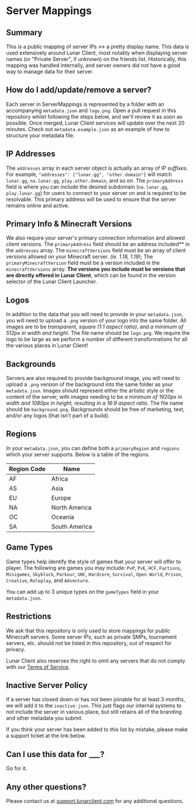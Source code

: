 # Server Mappings

## Summary

This is a public mapping of server IPs <-> a pretty display name. This data is used extensively around Lunar Client, most notably when displaying server names (or "Private Server", if unknown) on the friends list. Historically, this mapping was handled internally, and server owners did not have a good way to manage data for their server.

## How do I add/update/remove a server?

Each server in ServerMappings is represented by a folder with an accompanying `metadata.json` and `logo.png`. Open a pull request in this repository whilst following the steps below, and we'll review it as soon as possible. Once merged, Lunar Client services will update over the next 20 minutes. Check out `metadata.example.json` as an example of how to structure your metadata file.

## IP Addresses

The `addresses` array in each server object is actually an array of IP _suffixes_. For example, `"addresses": ["lunar.gg", "other.domain"]` will match `lunar.gg`, `na.lunar.gg`, `play.other.domain`, and so on. The `primaryAddress` field is where you can include the desired subdomain (`na.lunar.gg`, `play.lunar.gg`) for users to connect to your server on and is required to be resolvable. This primary address will be used to ensure that the server remains online and active.

## Primary Info & Minecraft Versions

We also require your server's primary connection information and allowed client versions. The `primaryAddress` field should be an address included** in the `addresses` array. The `minecraftVersions` field must be an array of client versions allowed on your Minecraft server. *(ie. 1.18, 1.19)*; The `primaryMinecraftVersion` field must be a version included in the `minecraftVersions` array. **The versions you include must be versions that are directly offered in Lunar Client**, which can be found in the version selector of the Lunar Client Launcher.

## Logos

In addition to the data that you will need to provide in your `metadata.json`, you will need to upload a `.png` version of your logo into the same folder. All images are to be _transparent_, _square (1:1 aspect ratio)_, and _a minimum of 512px in width and height_. The file name should be `logo.png`. We require the logo to be large as we perform a number of different transformations for all the various places in Lunar Client!

## Backgrounds

Servers are also required to provide background image, you will need to upload a `.png` version of the background into the same folder as your `metadata.json`. Images should represent either the artistic style or the content of the server, with images needing to be _a minimum of 1920px in width and 1080px in height, resulting in a 16:9 aspect ratio_. The file name should be `background.png`. Backgrounds should be free of marketing, text, and/or any logos (that isn't part of a build).

## Regions

In your `metadata.json`, you can define both a `primaryRegion` and `regions` which your server supports. Below is a table of the regions.

| Region Code | Name |
| --- | --- |
| AF | Africa |
| AS | Asia |
| EU | Europe |
| NA | North America |
| OC | Oceania |
| SA | South America |

## Game Types

Game types help identify the style of games that your server will offer to player. The following are games you may include: `PvP`, `PvE`, `HCF`, `Factions`, `Minigames`, `Skyblock`, `Parkour`, `UHC`, `Hardcore`, `Survival`, `Open World`, `Prison`, `Creative`, `Roleplay`, and `Adventure`.

You can add up to 3 unique types on the `gameTypes` field in your `metadata.json`.

## Restrictions

We ask that this repository is only used to store mappings for *public* Minecraft servers. Some server IPs, such as private SMPs, tournament servers, etc. should not be listed in this repository, out of respect for privacy.

Lunar Client also reserves the right to omit any servers that do not comply with our [Terms of Service](https://www.lunarclient.com/terms).

## Inactive Server Policy

If a server has closed down or has not been joinable for at least 3 months, we will add it to the `inactive.json`. This just flags our internal systems to not include the server in various place, but still retains all of the branding and other metadata you submit.

If you think your server has been added to this list by mistake, please make a support ticket at the link below.

## Can I use this data for ___?

Go for it.

## Any other questions?

Please contact us at [support.lunarclient.com](https://support.lunarclient.com) for any additional questions.
